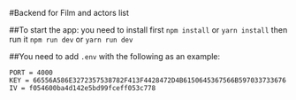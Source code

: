 #Backend for Film and actors list

##To start the app:
you need to install first `npm install` or  `yarn install`
then run it `npm run dev` or `yarn run dev`


##You need to add `.env` with the following as an example:
````dotenv
PORT = 4000
KEY = 66556A586E3272357538782F413F4428472D4B6150645367566B597033733676
IV = f054600ba4d142e5bd99fceff053c778
````